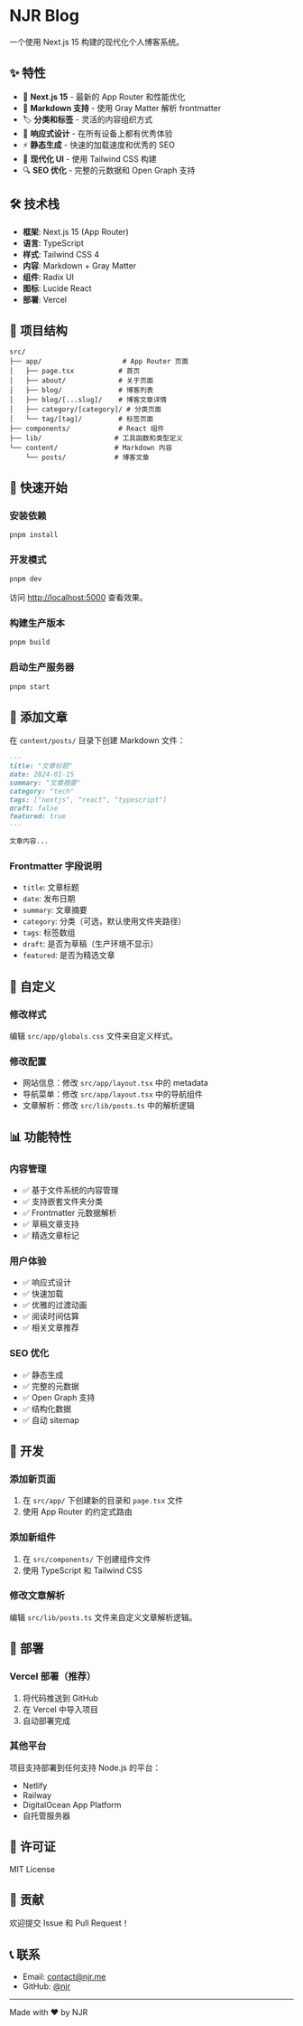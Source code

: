 # NJR Blog

一个使用 Next.js 15 构建的现代化个人博客系统。

## ✨ 特性

- 🚀 **Next.js 15** - 最新的 App Router 和性能优化
- 📝 **Markdown 支持** - 使用 Gray Matter 解析 frontmatter
- 🏷️ **分类和标签** - 灵活的内容组织方式
- 📱 **响应式设计** - 在所有设备上都有优秀体验
- ⚡ **静态生成** - 快速的加载速度和优秀的 SEO
- 🎨 **现代化 UI** - 使用 Tailwind CSS 构建
- 🔍 **SEO 优化** - 完整的元数据和 Open Graph 支持

## 🛠️ 技术栈

- **框架**: Next.js 15 (App Router)
- **语言**: TypeScript
- **样式**: Tailwind CSS 4
- **内容**: Markdown + Gray Matter
- **组件**: Radix UI
- **图标**: Lucide React
- **部署**: Vercel

## 📁 项目结构

```
src/
├── app/                    # App Router 页面
│   ├── page.tsx           # 首页
│   ├── about/             # 关于页面
│   ├── blog/              # 博客列表
│   ├── blog/[...slug]/    # 博客文章详情
│   ├── category/[category]/ # 分类页面
│   └── tag/[tag]/         # 标签页面
├── components/            # React 组件
├── lib/                  # 工具函数和类型定义
└── content/              # Markdown 内容
    └── posts/            # 博客文章
```

## 🚀 快速开始

### 安装依赖

```bash
pnpm install
```

### 开发模式

```bash
pnpm dev
```

访问 [http://localhost:5000](http://localhost:5000) 查看效果。

### 构建生产版本

```bash
pnpm build
```

### 启动生产服务器

```bash
pnpm start
```

## 📝 添加文章

在 `content/posts/` 目录下创建 Markdown 文件：

```markdown
---
title: "文章标题"
date: 2024-01-15
summary: "文章摘要"
category: "tech"
tags: ["nextjs", "react", "typescript"]
draft: false
featured: true
---

文章内容...
```

### Frontmatter 字段说明

- `title`: 文章标题
- `date`: 发布日期
- `summary`: 文章摘要
- `category`: 分类（可选，默认使用文件夹路径）
- `tags`: 标签数组
- `draft`: 是否为草稿（生产环境不显示）
- `featured`: 是否为精选文章

## 🎨 自定义

### 修改样式

编辑 `src/app/globals.css` 文件来自定义样式。

### 修改配置

- 网站信息：修改 `src/app/layout.tsx` 中的 metadata
- 导航菜单：修改 `src/app/layout.tsx` 中的导航组件
- 文章解析：修改 `src/lib/posts.ts` 中的解析逻辑

## 📊 功能特性

### 内容管理
- ✅ 基于文件系统的内容管理
- ✅ 支持嵌套文件夹分类
- ✅ Frontmatter 元数据解析
- ✅ 草稿文章支持
- ✅ 精选文章标记

### 用户体验
- ✅ 响应式设计
- ✅ 快速加载
- ✅ 优雅的过渡动画
- ✅ 阅读时间估算
- ✅ 相关文章推荐

### SEO 优化
- ✅ 静态生成
- ✅ 完整的元数据
- ✅ Open Graph 支持
- ✅ 结构化数据
- ✅ 自动 sitemap

## 🔧 开发

### 添加新页面

1. 在 `src/app/` 下创建新的目录和 `page.tsx` 文件
2. 使用 App Router 的约定式路由

### 添加新组件

1. 在 `src/components/` 下创建组件文件
2. 使用 TypeScript 和 Tailwind CSS

### 修改文章解析

编辑 `src/lib/posts.ts` 文件来自定义文章解析逻辑。

## 🚀 部署

### Vercel 部署（推荐）

1. 将代码推送到 GitHub
2. 在 Vercel 中导入项目
3. 自动部署完成

### 其他平台

项目支持部署到任何支持 Node.js 的平台：

- Netlify
- Railway
- DigitalOcean App Platform
- 自托管服务器

## 📄 许可证

MIT License

## 🤝 贡献

欢迎提交 Issue 和 Pull Request！

## 📞 联系

- Email: contact@njr.me
- GitHub: [@njr](https://github.com/njr)

---

Made with ❤️ by NJR
